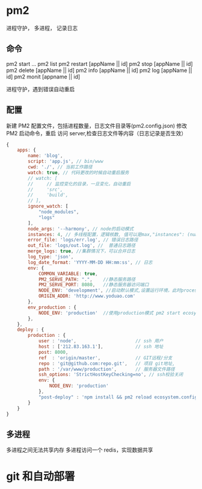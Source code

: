 # pm2

进程守护，
多进程，
记录日志

## 命令

pm2 start ...
pm2 list
pm2 restart [appName || id]
pm2 stop [appName || id]
pm2 delete [appName || id]
pm2 info [appName || id]
pm2 log [appName || id]
pm2 monit [appname || id]

进程守护，遇到错误自动重启

## 配置

新建 PM2 配置文件，包括进程数量，日志文件目录等(pm2.config.json)
修改 PM2 启动命令，重启
访问 server,检查日志文件等内容（日志记录是否生效）

```js
{
	apps: {
        name: 'blog',
        script: 'app.js', // bin/www
        cwd: './', // 当前工作路径
        watch: true, // 代码更改的时候自动重启服务
        // watch: [
        //     // 监控变化的目录，一旦变化，自动重启
        //     'src',
        //     'build',
        // ],
        ignore_watch: [
            "node_modules",
            "logs"
        ],
        node_args: '--harmony', // node的启动模式
        instances: 4, // 多线程配置，逻辑核数, 值可以是max,"instances": (number|max)
        error_file: 'logs/err.log', // 错误日志路径
        out_file: 'logs/out.log', //  普通日志路径
        merge_logs: true, //集群情况下，可以合并日志
        log_type: 'json',
        log_date_format: 'YYYY-MM-DD HH:mm:ss', // 日志
        env: {
            COMMON_VARIABLE: true,
            PM2_SERVE_PATH: ".",    //静态服务路径
            PM2_SERVE_PORT: 8080,   //静态服务器访问端口
            NODE_ENV: 'development', //启动默认模式,设置运行环境，此时process.env.NODE_ENV的值就是development
            ORIGIN_ADDR: 'http://www.yoduao.com'
        },
        env_production : {
            NODE_ENV: 'production'  //使用production模式 pm2 start ecosystem.config.js --env production
        },
	},
    deploy : {
        production : {
            user : 'node',                      // ssh 用户
            host : ['212.83.163.1'],            // ssh 地址
            post: 8000,
            ref  : 'origin/master',             // GIT远程/分支
            repo : 'git@github.com:repo.git',   // 项目 git地址,
            path : '/var/www/production',       // 服务器文件路径
            ssh_options: 'StrictHostKeyChecking=no', // ssh校验关闭
            env: {
                NODE_ENV: 'production'
            },
            "post-deploy" : 'npm install && pm2 reload ecosystem.config.js --env production'  //部署后的动作
        }
    }
}
```

## 多进程

多进程之间无法共享内存
多进程访问一个 redis，实现数据共享

# git 和自动部署

<!-- https://www.jianshu.com/p/5c7ce1b02100 -->
